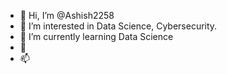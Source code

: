 - 👋 Hi, I’m @Ashish2258
- 👀 I’m interested in Data Science, Cybersecurity.
- 🌱 I’m currently learning Data Science
- 💞️ 
- 📫 

<!---
Ashish2258/Ashish2258 is a ✨ special ✨ repository because its `README.md` (this file) appears on your GitHub profile.
You can click the Preview link to take a look at your changes.
--->
